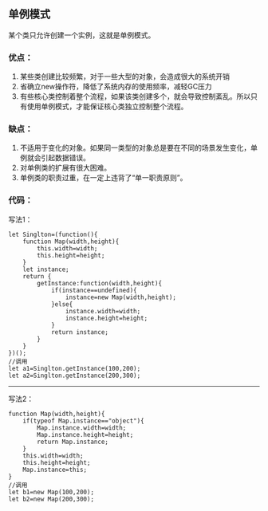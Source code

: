 ##  单例模式 ##
某个类只允许创建一个实例，这就是单例模式。
### 优点： ###
1. 某些类创建比较频繁，对于一些大型的对象，会造成很大的系统开销
2. 省确立new操作符，降低了系统内存的使用频率，减轻GC压力
3. 有些核心类控制着整个流程，如果该类创建多个，就会导致控制紊乱。所以只有使用单例模式，才能保证核心类独立控制整个流程。

### 缺点： ###
1. 不适用于变化的对象。如果同一类型的对象总是要在不同的场景发生变化，单例就会引起数据错误。
2. 对单例类的扩展有很大困难。
3. 单例类的职责过重，在一定上违背了“单一职责原则”。

### 代码： ###
     
写法1： 
   
	let Singlton=(function(){
    	function Map(width,height){
    		this.width=width;
    		this.height=height;
    	}
    	let instance; 
    	return {
    		getInstance:function(width,height){
    			if(instance==undefined){
    				instance=new Map(width,height);
    			}else{
    				instance.width=width;
    				instance.height=height;
    			}
    			return instance;
    		}
    	} 
    })();
    //调用	
    let a1=Singlton.getInstance(100,200);
    let a2=Singlton.getInstance(200,300);
---
写法2：

	function Map(width,height){
		if(typeof Map.instance=="object"){
			Map.instance.width=width;
			Map.instance.height=height;
			return Map.instance;
		}
		this.width=width;
		this.height=height;
		Map.instance=this;
	}
	//调用
	let b1=new Map(100,200);
	let b2=new Map(200,300);


